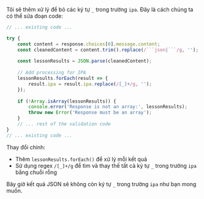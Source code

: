 Tôi sẽ thêm xử lý để bỏ các ký tự `_` trong trường `ipa`. Đây là cách chúng ta có thể sửa đoạn code:

```javascript:backend/src/controllers/generateLearningCardController.js
// ... existing code ...

try {
    const content = response.choices[0].message.content;
    const cleanedContent = content.trim().replace(/```json|```/g, '');
    
    const lessonResults = JSON.parse(cleanedContent);
    
    // Add processing for IPA
    lessonResults.forEach(result => {
        result.ipa = result.ipa.replace(/[_]+/g, '');
    });
    
    if (!Array.isArray(lessonResults)) {
        console.error('Response is not an array:', lessonResults);
        throw new Error('Response must be an array');
    }
    // ... rest of the validation code
}
// ... existing code ...
```

Thay đổi chính:
- Thêm `lessonResults.forEach()` để xử lý mỗi kết quả
- Sử dụng regex `/[_]+/g` để tìm và thay thế tất cả ký tự `_` trong trường `ipa` bằng chuỗi rỗng

Bây giờ kết quả JSON sẽ không còn ký tự `_` trong trường `ipa` như bạn mong muốn.
